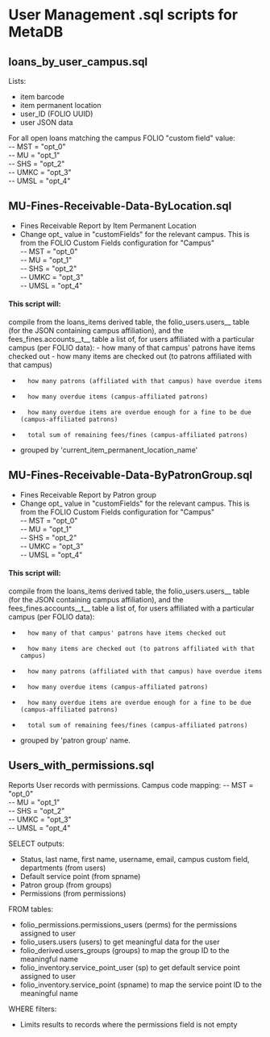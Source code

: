 # User Management .sql scripts for MetaDB

## loans_by_user_campus.sql
Lists:
- item barcode
- item permanent location
- user_ID (FOLIO UUID)
- user JSON data

For all open loans matching the campus FOLIO "custom field" value:  
	-- MST = "opt_0"  
	-- MU = "opt_1"  
	-- SHS = "opt_2"  
	-- UMKC = "opt_3"  
	-- UMSL = "opt_4"

## MU-Fines-Receivable-Data-ByLocation.sql
- Fines Receivable Report by Item Permanent Location
- Change opt_ value in "customFields" for the relevant campus. This is from the FOLIO Custom Fields configuration for "Campus"  
	-- MST = "opt_0"  
	-- MU = "opt_1"  
	-- SHS = "opt_2"  
	-- UMKC = "opt_3"  
	-- UMSL = "opt_4"
#### This script will:
compile from the loans_items derived table, the folio_users.users__ table (for the JSON containing campus affiliation), and
	the fees_fines.accounts__t__ table a list of, for users affiliated with a particular campus (per FOLIO data):
		- how many of that campus' patrons have items checked out
		- how many items are checked out (to patrons affiliated with that campus)
-		how many patrons (affiliated with that campus) have overdue items
-		how many overdue items (campus-affiliated patrons)
-		how many overdue items are overdue enough for a fine to be due (campus-affiliated patrons)
-		total sum of remaining fees/fines (campus-affiliated patrons)
-	grouped by 'current_item_permanent_location_name'

## MU-Fines-Receivable-Data-ByPatronGroup.sql
- Fines Receivable Report by Patron group
- Change opt_ value in "customFields" for the relevant campus. This is from the FOLIO Custom Fields configuration for "Campus"  
	-- MST = "opt_0"  
	-- MU = "opt_1"  
	-- SHS = "opt_2"  
	-- UMKC = "opt_3"  
	-- UMSL = "opt_4"
#### This script will:
compile from the loans_items derived table, the folio_users.users__ table (for the JSON containing campus affiliation), and
the fees_fines.accounts__t__ table a list of, for users affiliated with a particular campus (per FOLIO data):
-		how many of that campus' patrons have items checked out
-		how many items are checked out (to patrons affiliated with that campus)
-		how many patrons (affiliated with that campus) have overdue items
-		how many overdue items (campus-affiliated patrons)
-		how many overdue items are overdue enough for a fine to be due (campus-affiliated patrons)
-		total sum of remaining fees/fines (campus-affiliated patrons)
-	grouped by 'patron group' name.

## Users_with_permissions.sql
Reports User records with permissions. Campus code mapping:
	-- MST = "opt_0"  
	-- MU = "opt_1"  
	-- SHS = "opt_2"  
	-- UMKC = "opt_3"  
	-- UMSL = "opt_4"

SELECT outputs:
- Status, last name, first name, username, email, campus custom field, departments (from users)
- Default service point (from spname)
- Patron group (from groups)
- Permissions (from permissions)

FROM tables:
- folio_permissions.permissions_users (perms) for the permissions assigned to user
- folio_users.users (users) to get meaningful data for the user
- folio_derived.users_groups (groups) to map the group ID to the meaningful name
- folio_inventory.service_point_user (sp) to get default service point assigned to user
- folio_inventory.service_point (spname) to map the service point ID to the meaningful name

WHERE filters:
- Limits results to records where the permissions field is not empty
